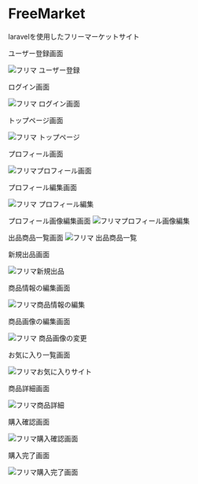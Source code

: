 # FreeMarket
laravelを使用したフリーマーケットサイト

ユーザー登録画面

![フリマ ユーザー登録](https://user-images.githubusercontent.com/92624621/184503261-d625ea32-8892-4c17-bc67-76471bc65043.png)

ログイン画面

![フリマ ログイン画面](https://user-images.githubusercontent.com/92624621/184503299-fdff8ae9-9588-4849-863c-971abc51b6fb.png)

トップページ画面

![フリマ トップページ](https://user-images.githubusercontent.com/92624621/184503373-aa1938bb-d165-442d-94ad-2b1e5ff9298f.png)

プロフィール画面

![フリマプロフィール画面](https://user-images.githubusercontent.com/92624621/184503468-e1633415-b0e3-4bfa-b5fd-caddbae3d3ef.png)

プロフィール編集画面

![フリマ プロフィール編集](https://user-images.githubusercontent.com/92624621/184503567-47bcfa0f-b0b9-475e-a1c7-7648463d6de0.png)

プロフィール画像編集画面
![フリマプロフィール画像編集](https://user-images.githubusercontent.com/92624621/184503590-a3aae216-5fe7-48ca-b3fc-0b1b0b7c24c3.png)

出品商品一覧画面
![フリマ 出品商品一覧](https://user-images.githubusercontent.com/92624621/184503635-90b5c4cd-5677-4e90-8b3a-13a697f42bc8.png)

新規出品画面

![フリマ新規出品](https://user-images.githubusercontent.com/92624621/184503664-d3729fac-1e5b-49f5-a9cd-86442782041c.png)

商品情報の編集画面

![フリマ商品情報の編集](https://user-images.githubusercontent.com/92624621/184503697-bec64eb0-5a18-419b-a590-7f8b3ae45c25.png)

商品画像の編集画面

![フリマ 商品画像の変更](https://user-images.githubusercontent.com/92624621/184503737-4fdb3ac0-bb72-4a13-a772-ccc7802dca23.png)

お気に入り一覧画面

![フリマお気に入りサイト](https://user-images.githubusercontent.com/92624621/184503763-3a89f004-58a8-4863-9ef3-1eaa16c15133.png)

商品詳細画面

![フリマ商品詳細](https://user-images.githubusercontent.com/92624621/184503796-69c7de8e-7f65-4a78-aac2-9522ce38aa36.png)

購入確認画面

![フリマ購入確認画面](https://user-images.githubusercontent.com/92624621/184503826-533b2baf-ca3f-4827-bf02-fd6e99b1da73.png)

購入完了画面

![フリマ購入完了画面](https://user-images.githubusercontent.com/92624621/184503828-dac78b88-65af-4577-9eea-91a8488c5ec6.png)

